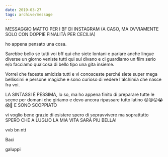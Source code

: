 ```yaml
---
date: 2019-03-27
tags: archive/message
---
```

MESSAGGIO MATTO PER I BF DI INSTAGRAM (A CASO, MA OVVIAMENTE SOLO CON DOPPIE FINALITÀ PER CECILIA)

ho appena pensato una cosa.

Sarebbe bello se tutti voi bff qui che siete lontani e parlare anche lingue diverse un giorno veniste tutti qui sul divano e ci guardiamo un film serio e/o facciamo qualcosa di bello tipo una gita insieme.

Vorrei che faceste amicizia tutti e vi conosceste perché siete super mega bellissimi e persone magiche e sono curioso di vedere l'alchimia che nasce fra voi.

LA SINTASSI È PESSIMA, lo so, ma ho appena finito di preparare tutte le scene per domani che giriamo e devo ancora ripassare tutto latino 😑😫😖😭😱🤯 E SONO SCOPPIATO

vi voglio bene grazie di esistere spero di sopravvivere ma soprattutto SPERO CHE A LUGLIO LA MIA VITA SARÀ PIU BELLA!

vvb bn ntt

Baci

galuppi
